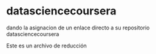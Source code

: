 # datasciencecoursera
 dando la asignacion de un enlace directo a su repositorio datasciencecoursera

Este es un archivo de reducción